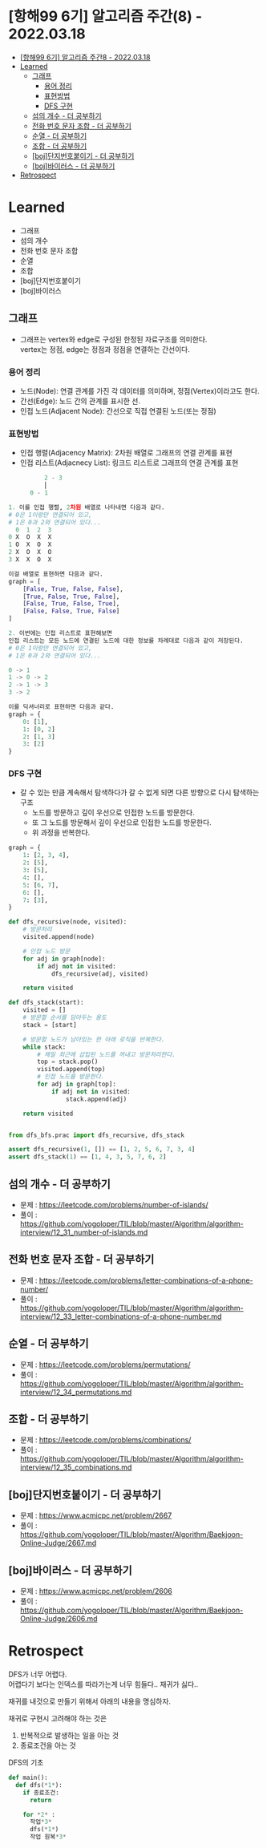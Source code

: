 # [항해99 6기] 알고리즘 주간(8) - 2022.03.18

<!-- TOC -->

- [[항해99 6기] 알고리즘 주간8 - 2022.03.18](#%ED%95%AD%ED%95%B499-6%EA%B8%B0-%EC%95%8C%EA%B3%A0%EB%A6%AC%EC%A6%98-%EC%A3%BC%EA%B0%848---20220318)
- [Learned](#learned)
  - [그래프](#%EA%B7%B8%EB%9E%98%ED%94%84)
    - [용어 정리](#%EC%9A%A9%EC%96%B4-%EC%A0%95%EB%A6%AC)
    - [표현방법](#%ED%91%9C%ED%98%84%EB%B0%A9%EB%B2%95)
    - [DFS 구현](#dfs-%EA%B5%AC%ED%98%84)
  - [섬의 개수 - 더 공부하기](#%EC%84%AC%EC%9D%98-%EA%B0%9C%EC%88%98---%EB%8D%94-%EA%B3%B5%EB%B6%80%ED%95%98%EA%B8%B0)
  - [전화 번호 문자 조합 - 더 공부하기](#%EC%A0%84%ED%99%94-%EB%B2%88%ED%98%B8-%EB%AC%B8%EC%9E%90-%EC%A1%B0%ED%95%A9---%EB%8D%94-%EA%B3%B5%EB%B6%80%ED%95%98%EA%B8%B0)
  - [순열 - 더 공부하기](#%EC%88%9C%EC%97%B4---%EB%8D%94-%EA%B3%B5%EB%B6%80%ED%95%98%EA%B8%B0)
  - [조합 - 더 공부하기](#%EC%A1%B0%ED%95%A9---%EB%8D%94-%EA%B3%B5%EB%B6%80%ED%95%98%EA%B8%B0)
  - [[boj]단지번호붙이기 - 더 공부하기](#boj%EB%8B%A8%EC%A7%80%EB%B2%88%ED%98%B8%EB%B6%99%EC%9D%B4%EA%B8%B0---%EB%8D%94-%EA%B3%B5%EB%B6%80%ED%95%98%EA%B8%B0)
  - [[boj]바이러스 - 더 공부하기](#boj%EB%B0%94%EC%9D%B4%EB%9F%AC%EC%8A%A4---%EB%8D%94-%EA%B3%B5%EB%B6%80%ED%95%98%EA%B8%B0)
- [Retrospect](#retrospect)

<!-- /TOC -->

# Learned
- 그래프
- 섬의 개수
- 전화 번호 문자 조합
- 순열
- 조합
- [boj]단지번호붙이기
- [boj]바이러스

## 그래프
- 그래프는 vertex와 edge로 구성된 한정된 자료구조를 의미한다.  
  vertex는 정점, edge는 정점과 정점을 연결하는 간선이다.

### 용어 정리
- 노드(Node): 연결 관계를 가진 각 데이터를 의미하며, 정점(Vertex)이라고도 한다.
- 간선(Edge): 노드 간의 관계를 표시한 선.
- 인접 노드(Adjacent Node): 간선으로 직접 연결된 노드(또는 정점)

### 표현방법
- 인접 행렬(Adjacency Matrix): 2차원 배열로 그래프의 연결 관계를 표현
- 인접 리스트(Adjacnecy List): 링크드 리스트로 그래프의 연결 관계를 표현
``` python
          2 - 3
          ⎜       
      0 - 1

1. 이를 인접 행렬, 2차원 배열로 나타내면 다음과 같다.
# 0은 1이랑만 연결되어 있고,
# 1은 0과 2와 연결되어 있다...
  0  1  2  3
0 X  O  X  X
1 O  X  O  X
2 X  O  X  O
3 X  X  O  X

이걸 배열로 표현하면 다음과 같다.
graph = [
    [False, True, False, False],
    [True, False, True, False],
    [False, True, False, True],
    [False, False, True, False]
]

2. 이번에는 인접 리스트로 표현해보면
인접 리스트는 모든 노드에 연결된 노드에 대한 정보를 차례대로 다음과 같이 저장된다.
# 0은 1이랑만 연결되어 있고,
# 1은 0과 2와 연결되어 있다...

0 -> 1
1 -> 0 -> 2
2 -> 1 -> 3
3 -> 2

이를 딕셔너리로 표현하면 다음과 같다.
graph = {
    0: [1],
    1: [0, 2]
    2: [1, 3]
    3: [2]
}
```

### DFS 구현
- 갈 수 있는 만큼 계속해서 탐색하다가 갈 수 없게 되면 다른 방향으로 다시 탐색하는 구조
  - 노드를 방문하고 깊이 우선으로 인접한 노드를 방문한다.
  - 또 그 노드를 방문해서 깊이 우선으로 인접한 노드를 방문한다.
  - 위 과정을 반복한다.
```python
graph = {
    1: [2, 3, 4],
    2: [5],
    3: [5],
    4: [],
    5: [6, 7],
    6: [],
    7: [3],
}

def dfs_recursive(node, visited):
    # 방문처리
    visited.append(node)

    # 인접 노드 방문
    for adj in graph[node]:
        if adj not in visited:
            dfs_recursive(adj, visited)

    return visited

def dfs_stack(start):
    visited = []
    # 방문할 순서를 담아두는 용도
    stack = [start]

    # 방문할 노드가 남아있는 한 아래 로직을 반복한다.
    while stack:
        # 제일 최근에 삽입된 노드를 꺼내고 방문처리한다.
        top = stack.pop()
        visited.append(top)
        # 인접 노드를 방문한다.
        for adj in graph[top]:
            if adj not in visited:
                stack.append(adj)

    return visited


from dfs_bfs.prac import dfs_recursive, dfs_stack

assert dfs_recursive(1, []) == [1, 2, 5, 6, 7, 3, 4]
assert dfs_stack(1) == [1, 4, 3, 5, 7, 6, 2]
```

## 섬의 개수 - 더 공부하기
- 문제 : https://leetcode.com/problems/number-of-islands/
- 풀이 : https://github.com/yogoloper/TIL/blob/master/Algorithm/algorithm-interview/12_31_number-of-islands.md 

## 전화 번호 문자 조합 - 더 공부하기
- 문제 : https://leetcode.com/problems/letter-combinations-of-a-phone-number/
- 풀이 : https://github.com/yogoloper/TIL/blob/master/Algorithm/algorithm-interview/12_33_letter-combinations-of-a-phone-number.md 

## 순열 - 더 공부하기
- 문제 : https://leetcode.com/problems/permutations/
- 풀이 : https://github.com/yogoloper/TIL/blob/master/Algorithm/algorithm-interview/12_34_permutations.md

## 조합 - 더 공부하기
- 문제 : https://leetcode.com/problems/combinations/
- 풀이 : https://github.com/yogoloper/TIL/blob/master/Algorithm/algorithm-interview/12_35_combinations.md 

## [boj]단지번호붙이기 - 더 공부하기
- 문제 : https://www.acmicpc.net/problem/2667
- 풀이 : https://github.com/yogoloper/TIL/blob/master/Algorithm/Baekjoon-Online-Judge/2667.md  

## [boj]바이러스 - 더 공부하기
- 문제 : https://www.acmicpc.net/problem/2606
- 풀이 : https://github.com/yogoloper/TIL/blob/master/Algorithm/Baekjoon-Online-Judge/2606.md  

# Retrospect
DFS가 너무 어렵다.  
어렵다기 보다는 인덱스를 따라가는게 너무 힘들다..
재귀가 싫다..

재귀를 내것으로 만들기 위해서 아래의 내용을 명심하자.

재귀로 구현시 고려해야 하는 것은  
1. 반복적으로 발생하는 일을 아는 것
2. 종료조건을 아는 것

DFS의 기초
``` python
def main():
  def dfs(*1*):
    if 종료조건:
      return

    for *2* : 
      작업*3*
      dfs(*1*)
      작업 원복*3*
```